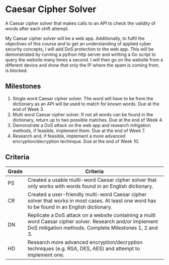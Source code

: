 # Caesar Cipher Solver
A Caesar cipher solver that makes calls to an API to check the validity of words after each shift attempt.

My Caesar cipher solver will be a web app. Additionally, to fulfil the objectives of this course and to get an understanding of applied cyber security concepts, I will add DoS protection to the web app. This will be demonstrated by running a python http server and writting a Go script to query the website many times a second. I will then go on the website from a different device and show that only the IP where the spam is coming from, is blocked.

## Milestones
1. Single word Caesar cipher solver. The word will have to be from the dictionary as an API will be used to match for known words. Due at the end of Week 3.
2. Multi word Caesar cipher solver. If not all words can be found in the dictionary, return up to two possible matches. Due at the end of Week 4.
3. Demonstrate a DoS attack on the web app and research mitigation methods, if feasible, implement them. Due at the end of Week 7.
4. Research and, if feasible, implement a more advanced encryption/decryption techinque. Due at the end of Week 10.

## Criteria
| Grade | Criteria |
| --- | --- | 
| PS | Created a usable multi-word Caesar cipher solver that only works with words found in an English dictionary. |
| CR | Created a user-friendly multi-word Caesar cipher solver that works in most cases. At least one word has to be found in an English dictionary. |
| DN | Replicate a DoS attack on a website containing a multi word Caesar cipher solver. Research and/or implement DoS mitigation methods. Complete Milestones 1, 2 and 3. |
| HD | Research more advanced encryption/decryption techniques (e.g. RSA, DES, AES) and attempt to implement one. |